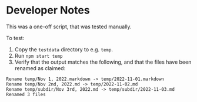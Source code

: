# Developer Notes

This was a one-off script, that was tested manually.

To test:

1. Copy the `testdata` directory to e.g. `temp`.
2. Run `npm start temp`
3. Verify that the output matches the following, and that the files have been
   renamed as claimed:

```text
Rename temp/Nov 1, 2022.markdown -> temp/2022-11-01.markdown
Rename temp/Nov 2nd, 2022.md -> temp/2022-11-02.md
Rename temp/subdir/Nov 3rd, 2022.md -> temp/subdir/2022-11-03.md
Renamed 3 files
```
